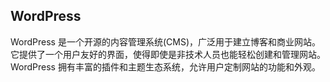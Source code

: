 ## WordPress

WordPress 是一个开源的内容管理系统(CMS)，广泛用于建立博客和商业网站。它提供了一个用户友好的界面，使得即使是非技术人员也能轻松创建和管理网站。WordPress 拥有丰富的插件和主题生态系统，允许用户定制网站的功能和外观。

